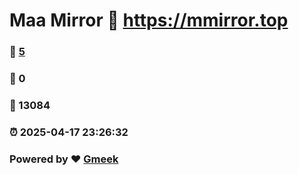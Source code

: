 # Maa Mirror :link: https://mmirror.top 
### :page_facing_up: [5](https://mmirror.top/tag.html) 
### :speech_balloon: 0 
### :hibiscus: 13084 
### :alarm_clock: 2025-04-17 23:26:32 
### Powered by :heart: [Gmeek](https://github.com/Meekdai/Gmeek)
